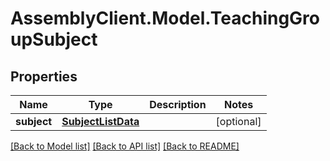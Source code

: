 # AssemblyClient.Model.TeachingGroupSubject
## Properties

Name | Type | Description | Notes
------------ | ------------- | ------------- | -------------
**subject** | [**SubjectListData**](SubjectListData.md) |  | [optional] 

[[Back to Model list]](../README.md#documentation-for-models) [[Back to API list]](../README.md#documentation-for-api-endpoints) [[Back to README]](../README.md)

